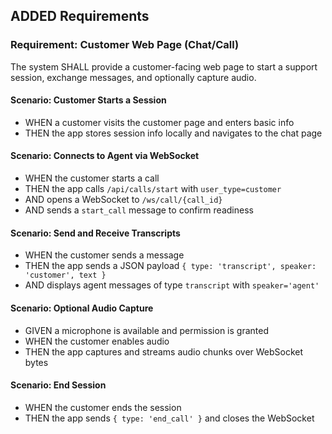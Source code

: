 ## ADDED Requirements

### Requirement: Customer Web Page (Chat/Call)
The system SHALL provide a customer-facing web page to start a support session, exchange messages, and optionally capture audio.

#### Scenario: Customer Starts a Session
- WHEN a customer visits the customer page and enters basic info
- THEN the app stores session info locally and navigates to the chat page

#### Scenario: Connects to Agent via WebSocket
- WHEN the customer starts a call
- THEN the app calls `/api/calls/start` with `user_type=customer`
- AND opens a WebSocket to `/ws/call/{call_id}`
- AND sends a `start_call` message to confirm readiness

#### Scenario: Send and Receive Transcripts
- WHEN the customer sends a message
- THEN the app sends a JSON payload `{ type: 'transcript', speaker: 'customer', text }`
- AND displays agent messages of type `transcript` with `speaker='agent'`

#### Scenario: Optional Audio Capture
- GIVEN a microphone is available and permission is granted
- WHEN the customer enables audio
- THEN the app captures and streams audio chunks over WebSocket bytes

#### Scenario: End Session
- WHEN the customer ends the session
- THEN the app sends `{ type: 'end_call' }` and closes the WebSocket

